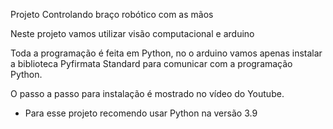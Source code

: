 Projeto Controlando braço robótico com as mãos

Neste projeto vamos utilizar visão computacional e arduino

Toda a programação é feita em Python,
no o arduino vamos apenas instalar a biblioteca Pyfirmata Standard para comunicar com a programação Python.

O passo a passo para instalação é mostrado no vídeo do Youtube.

* Para esse projeto recomendo usar Python na versão 3.9

